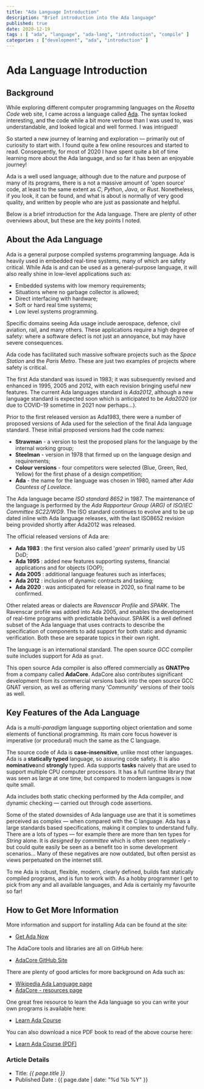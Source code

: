 ```yaml
---
title: "Ada Language Introduction"
description: "Brief introduction into the Ada language"
published: true
date: 2020-12-19
tags : [ "ada", "language", "ada-lang", "introduction", "compile" ]
categories : ["development", "ada", "introduction" ]
---
```

# Ada Language Introduction

## Background

While exploring different computer programming languages on the *Rosetta Code* web site, I came across a language called [Ada](http://rosettacode.org/wiki/Category:Ada). The syntax looked interesting, and the code while a bit more verbose than I was used to, was understandable, and looked logical and well formed. I was intrigued!

So started a new journey of learning and exploration &mdash; primarily out of curiosity to start with. I found quite a few online resources and started to read. Consequently, for most of 2020 I have spent quite a bit of time learning more about the Ada language, and so far it has been an enjoyable journey!

Ada is a well used language, although due to the nature and purpose of many of its programs, there is a not a massive amount of 'open source' code, at least to the same extent as *C*, *Python*, *Java*, or *Rust*. Nonetheless, if you look, it can be found, and what is about is normally of very good quality, and written by people who are just as passionate and helpful.

Below is a brief introduction for the Ada language. There are plenty of other overviews about, but these are the key points I noted.


## About the Ada Language

Ada is a general purpose compiled systems programming language. Ada is heavily used in embedded real-time systems, many of which are safety critical. While Ada is and can be used as a general-purpose language, it will also really shine in low-level applications such as:

* Embedded systems with low memory requirements;
* Situations where no garbage collector is allowed;
* Direct interfacing with hardware;
* Soft or hard real time systems;
* Low level systems programming.

Specific domains seeing Ada usage include aerospace, defence, civil aviation,  rail, and many others. These applications require a high degree of safety: where a software defect is not just an annoyance, but may have severe consequences.

Ada code has facilitated such massive software projects such as the *Space Station* and the *Paris Metro*. These are just two examples of projects where safety is critical.

The first Ada standard was issued in 1983; it was subsequently revised and enhanced in 1995, 2005 and 2012, with each revision bringing useful new features. The current Ada languages standard is *Ada2012*, although a new language standard is expected soon which is anticipated to be *Ada2020* (or due to COVID-19 sometime in 2021 now perhaps...). 

Prior to the first released version as Ada1983, there were a number of proposed versions of Ada used for the selection of the final Ada language standard. These initial proposed versions had the code names:

* **Strawman** - a version to test the proposed plans for the language by the internal working group;
* **Steelman** - version in 1978 that firmed up on the language design and requirements;
* **Colour versions** - four competitors were selected (Blue, Green, Red, Yellow) for the first phase of a design competition;
* **Ada** - the name for the language was chosen in 1980, named after *Ada Countess of Lovelace*.

The Ada language became *ISO standard 8652* in 1987. The maintenance of the language is performed by the *Ada Rapporteur Group (ARG)* of *ISO/IEC Committee SC22/WG9*. The ISO standard continues to evolve and to be up dated inline with Ada language releases, with the last ISO8652 revision being provided shortly after Ada2012 was released.

The official released versions of Ada are:

* **Ada 1983** : the first version also called '*green*' primarily used by US DoD;
* **Ada 1995** : added new features supporting systems, financial applications and for objects (OOP);
* **Ada 2005** : additional language features such as interfaces;
* **Ada 2012** : inclusion of dynamic contracts and tasking;
* **Ada 2020** : was anticipated for release in 2020, so final name to be confirmed.

Other related areas or dialects are *Ravenscar Profile* and *SPARK*. The Ravenscar profile was added into Ada 2005, and enables the development of real-time programs with predictable behaviour. SPARK is a well defined subset of the Ada language that uses contracts to describe the specification of components to add support for both static and dynamic verification. Both these are separate topics in their own right.

The language is an international standard. The open source *GCC* compiler suite includes support for Ada as `gnat`.

This open source Ada compiler is also offered commercially as **GNATPro** from a company called **AdaCore**. AdaCore also contributes significant development from its commercial versions back into the open source GCC GNAT version, as well as offering many '*Community*' versions of their tools as well.


## Key Features of the Ada Language

Ada is a *multi-paradigm* language supporting object orientation and some  elements of functional programming. Its main core focus however is imperative (or procedural) much the same as the C language.

The source code of Ada is **case-insensitive**, unlike most other languages. Ada is a **statically typed** language, so assuring code safety. It is also **nominative**and **strongly** typed. Ada supports **tasks** naively that are used to support multiple CPU computer processors. It has a full runtime library that was seen as large at one time, but compared to modern languages is now quite small.

Ada includes both static checking performed by the Ada compiler, and dynamic checking — carried out through code assertions.

Some of the stated downsides of Ada language use are that it is sometimes perceived as complex &mdash; when compared with the C language. Ada has a large standards based specifications, making it complex to understand fully. There are a lots of types &mdash; for example there are more than ten types for *String* alone. It is *designed by committee* which is often seen negatively - but could quite easily be seen as a benefit too in some development scenarios... Many of these negatives are now outdated, but often persist as views perpetuated on the internet still. 

To me Ada is robust, flexible, modern, clearly defined, builds fast statically compiled programs, and is fun to work with. As a hobby programmer I get to pick from any and all available languages, and Ada is certainly my favourite so far!


## How to Get More Information

More information and support for installing Ada can be found at the site:

- [Get Ada Now](http://www.getadanow.com)

The AdaCore tools and libraries are all on GitHub here:

- [AdaCore GitHub Site](https://github.com/AdaCore)
    
There are plenty of good articles for more background on Ada such as:

- [Wikipedia Ada Language page](https://en.wikipedia.org/wiki/Ada_(programming_language))    
- [AdaCore - resources page](https://www.adacore.com/resources)

One great free resource to learn the Ada language so you can write your own programs is available here:

- [Learn Ada Course](https://learn.adacore.com/courses/intro-to-ada/index.html)

You can also download a nice PDF book to read of the above course here:

- [Learn Ada Course (PDF)](https://learn.adacore.com/pdf_books/courses/intro-to-ada.pdf)



### Article Details

- Title: *{{ page.title }}*
- Published Date : {{ page.date | date: "%d %b %Y" }}
